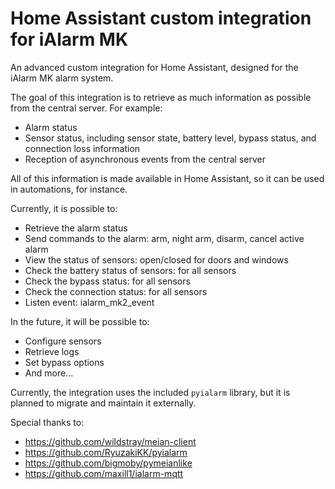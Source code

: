 # Home Assistant custom integration for iAlarm MK

An advanced custom integration for Home Assistant, designed for the iAlarm MK alarm system.

The goal of this integration is to retrieve as much information as possible from the central server. For example:
- Alarm status
- Sensor status, including sensor state, battery level, bypass status, and connection loss information
- Reception of asynchronous events from the central server

All of this information is made available in Home Assistant, so it can be used in automations, for instance.

Currently, it is possible to:
- Retrieve the alarm status
- Send commands to the alarm: arm, night arm, disarm, cancel active alarm
- View the status of sensors: open/closed for doors and windows
- Check the battery status of sensors: for all sensors
- Check the bypass status: for all sensors
- Check the connection status: for all sensors
- Listen event: ialarm_mk2_event

In the future, it will be possible to:
- Configure sensors
- Retrieve logs
- Set bypass options
- And more...

Currently, the integration uses the included `pyialarm` library, but it is planned to migrate and maintain it externally.

Special thanks to:
- https://github.com/wildstray/meian-client
- https://github.com/RyuzakiKK/pyialarm
- https://github.com/bigmoby/pymeianlike
- https://github.com/maxill1/ialarm-mqtt
